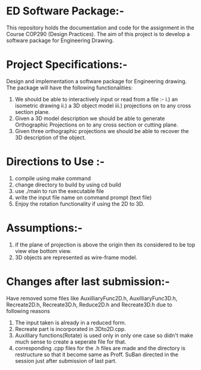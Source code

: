 # ED Software Package:-

This repository holds the documentation and code for the assignment in the Course COP290 (Design Practices). The aim of this project is to develop a software package for Engineering Drawing.

# Project Specifications:-
Design and implementation a software package for Engineering drawing. The package will
have the following functionalities:
1. We should be able to interactively input or read from a file :-
i.) an isometric drawing
ii.) a 3D object model
iii.) projections on to any cross section plane.
2. Given a 3D model description we should be able to generate Orthographic Projections
on to any cross section or cutting plane.
3. Given three orthographic projections we should be able to recover the 3D description
of the object.

# Directions to Use :-
1. compile using make command 
2. change directory to build by using cd build
3. use ./main to run the executable file
4. write the input file name on command prompt (text file)
5. Enjoy the rotation functionality if using the 2D to 3D.

# Assumptions:-
1. if the plane of projection is above the origin then its considered to be top view else bottom view.
2. 3D objects are represented as wire-frame model.

# Changes after last submission:-
Have removed some files like AuxilliaryFunc2D.h, AuxilliaryFunc3D.h, Recreate2D.h, Recreate3D.h, Reduce2D.h and Recreate3D.h due to following reasons
1. The input taken is already in a reduced form.
2. Recreate part is incorporated in 3Dto2D.cpp.
3. Auxilliary functions(Rotate) is used only in only one case so didn't make much sense to create a seperate file for that.
4. corresponding .cpp files for the .h files are made and the directory is restructure so that it become same as Proff. SuBan directed in the session just after submission of last part.  	 


